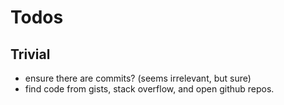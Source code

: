 # Todos

## Trivial
* ensure there are commits? (seems irrelevant, but sure)
* find code from gists, stack overflow, and open github repos.